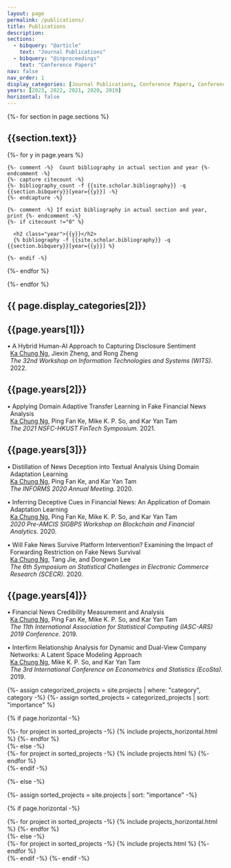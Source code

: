 ```yaml
---
layout: page
permalink: /publications/
title: Publications
description: 
sections:
  - bibquery: "@article"
    text: "Journal Publications"
  - bibquery: "@inproceedings"
    text: "Conference Papers"
nav: false
nav_order: 1
display_categories: [Journal Publications, Conference Papers, Conference Presentations, Research in Progress, Working Papers, Works In Progress]
years: [2023, 2022, 2021, 2020, 2019]
horizontal: false
---
```


<div class="publications">
{%- for section in page.sections %}
  <a id="{{section.text}}"></a>
  <h2 class="bibtitle">{{section.text}}</h2>
  {%- for y in page.years %}

    {%- comment -%}  Count bibliography in actual section and year {%- endcomment -%}
    {%- capture citecount -%}
    {%- bibliography_count -f {{site.scholar.bibliography}} -q {{section.bibquery}}[year={{y}}] -%}
    {%- endcapture -%}

    {%- comment -%} If exist bibliography in actual section and year, print {%- endcomment -%}
    {%- if citecount !="0" %}

      <h2 class="year">{{y}}</h2>
      {% bibliography -f {{site.scholar.bibliography}} -q {{section.bibquery}}[year={{y}}] %}

    {%- endif -%}

  {%- endfor %}

{%- endfor %}

<!--</div>



<div class="projects">
{%- if site.enable_project_categories and page.display_categories %}-->

<!--pages/projects.md-->

  <!-- Display categorized projects -->
<!--<h2 class="bibtitle">{{ page.display_categories[0]}}</h2>

<p style="padding-left: 0.5em; text-indent: -0.5em;">• <a href="https://onlinelibrary.wiley.com/doi/abs/10.1111/poms.13959">Augmenting Fake Content Detection in Online Platforms: A Domain Adaptive Transfer Learning via Adversarial Training Approach</a><br>
<u>Ka Chung Ng</u>, Ping Fan Ke, Mike K. P. So, and Kar Yan Tam<br>
<i>Production and Operations Management.</i> Forthcoming.<br><br>
<strong>[Github]</strong> <a href="https://github.com/polyu-mm-boris-ng/Adversarial-Domain-Adaptation-for-Fake-Content">Adversarial Domain Adaptation for Fake Content</a></p>
<br>

<p style="padding-left: 0.5em; text-indent: -0.5em;">•	<a href="https://www.tandfonline.com/doi/full/10.1080/07421222.2021.1990612">The Effect of Platform Intervention Policies on Fake News Dissemination and Survival: An Empirical Examination</a><br>
<u>Ka Chung Ng</u>, Tang Jie, and Dongwon Lee<br>
<i>Journal of Management Information Systems.</i> 2021. <br><br>
<strong>Media Coverage: </strong>
<a href="https://dbr.donga.com/article/view/1202/article_no/10562/ac/magazine">Dong-A Business Review</a> (Sep 2022, Issue 1, No. 352),
<a href="https://www.donga.com/news/Economy/article/all/20220913/115435247/1">Dong-A ILBO</a> (Sep 14, 2022)</p>
<br>

<p style="padding-left: 0.5em; text-indent: -0.5em;">•	<a href="https://www.tandfonline.com/doi/full/10.1080/07421222.2021.1962601">Protecting Against Threats to Information Security: An Attitudinal Ambivalence Perspective</a><br>
<u>Ka Chung Ng</u>, Xiaojun Zhang, James Y. L. Thong, and Kar Yan Tam<br>
<i>Journal of Management Information Systems.</i> 2021.</p>
<br>
<p style="padding-left: 0.5em; text-indent: -0.5em;">•	<a href="https://dl.acm.org/doi/10.1145/3424240">A Latent Space Modeling Approach to Interfirm Relationship Analysis</a><br>
<u>Ka Chung Ng</u>, Mike K. P. So, and Kar Yan Tam<br>
<i>ACM Transactions on Management Information Systems.</i> 2021.</p>



<h2 class="bibtitle">{{ page.display_categories[1]}}</h2>

<p style="padding-left: 0.5em; text-indent: -0.5em;">•	<a href="https://aisel.aisnet.org/icis2022/blockchain/blockchain/12">Bank Error in Whose Favor? A Case Study of Decentralized Finance Misgovernance</a><br>
Ping Fan Ke and <u>Ka Chung Ng</u><br>
<i>ICIS 2022 Proceedings.</i> 2022.</p>
<br>

<p style="padding-left: 0.5em; text-indent: -0.5em;">•	<a href="https://aisel.aisnet.org/icis2020/social_media/social_media/3">Online Media Causes Biased Stock Investment: Evidence from a Regression-Discontinuity Design</a><br>
Jiali Zhou and <u>Ka Chung Ng</u><br>
<i>ICIS 2020 Proceedings.</i> 2020.</p>
<br>

<p style="padding-left: 0.5em; text-indent: -0.5em;">•	<a href="https://aisel.aisnet.org/icis2019/crowds_social/crowds_social/13">Reposts Influencing the Effectiveness of Social Reporting System: An Empirical Study from Sina Weibo</a><br>
Tang Jie and <u>Ka Chung Ng</u><br>
<i>ICIS 2019 Proceedings.</i> 2019.</p>-->



<h2 class="bibtitle">{{ page.display_categories[2]}}</h2>
<h2 class="year">{{page.years[1]}}</h2>
<p style="padding-left: 0.5em; text-indent: -0.5em;">•	A Hybrid Human-AI Approach to Capturing Disclosure Sentiment<br>
<a href="https://polyu-mm-boris-ng.github.io/"><u>Ka Chung Ng</u></a>, Jiexin Zheng, and Rong Zheng <br>
<i>The 32nd Workshop on Information Technologies and Systems (WITS).</i> 2022.</p>

<h2 class="year">{{page.years[2]}}</h2>
<p style="padding-left: 0.5em; text-indent: -0.5em;">•	Applying Domain Adaptive Transfer Learning in Fake Financial News Analysis<br>
<a href="https://polyu-mm-boris-ng.github.io/"><u>Ka Chung Ng</u></a>, Ping Fan Ke, Mike K. P. So, and Kar Yan Tam<br>
<i>The 2021 NSFC-HKUST FinTech Symposium.</i> 2021.</p>

<h2 class="year">{{page.years[3]}}</h2>
<p style="padding-left: 0.5em; text-indent: -0.5em;">•	Distillation of News Deception into Textual Analysis Using Domain Adaptation Learning<br>
<a href="https://polyu-mm-boris-ng.github.io/"><u>Ka Chung Ng</u></a>, Ping Fan Ke, and Kar Yan Tam<br>
<i>The INFORMS 2020 Annual Meeting.</i> 2020.</p>

<p style="padding-left: 0.5em; text-indent: -0.5em;">•	Inferring Deceptive Cues in Financial News: An Application of Domain Adaptation Learning<br>
<a href="https://polyu-mm-boris-ng.github.io/"><u>Ka Chung Ng</u></a>, Ping Fan Ke, Mike K. P. So, and Kar Yan Tam<br>
<i>2020 Pre-AMCIS SIGBPS Workshop on Blockchain and Financial Analytics.</i> 2020.</p>

<p style="padding-left: 0.5em; text-indent: -0.5em;">•	Will Fake News Survive Platform Intervention? Examining the Impact of Forwarding Restriction on Fake News Survival <br>
<a href="https://polyu-mm-boris-ng.github.io/"><u>Ka Chung Ng</u></a>, Tang Jie, and Dongwon Lee<br>
<i>The 6th Symposium on Statistical Challenges in Electronic Commerce Research (SCECR).</i> 2020.</p>

<h2 class="year">{{page.years[4]}}</h2>
<p style="padding-left: 0.5em; text-indent: -0.5em;">•	Financial News Credibility Measurement and Analysis <br>
<a href="https://polyu-mm-boris-ng.github.io/"><u>Ka Chung Ng</u></a>, Ping Fan Ke, Mike K. P. So, and Kar Yan Tam<br>
<i>The 11th International Association for Statistical Computing (IASC-ARS) 2019 Conference.</i> 2019.</p>

<p style="padding-left: 0.5em; text-indent: -0.5em;">•	Interfirm Relationship Analysis for Dynamic and Dual-View Company Networks: A Latent Space Modeling Approach<br>
<a href="https://polyu-mm-boris-ng.github.io/"><u>Ka Chung Ng</u></a>, Mike K. P. So, and Kar Yan Tam<br>
<i>The 3rd International Conference on Econometrics and Statistics (EcoSta).</i> 2019.</p>


<!--<br>

<div class="projects">

<h2 class="bibtitle">{{ page.display_categories[3]}}</h2>
<br>
<h2 class="category">{{ page.display_categories[6]}}</h2>
<strong>Working Papers</strong><br><br>
<p style="padding-left: 0.5em; text-indent: -0.5em;">•	Analyzing Word Sentiment Evolution in Financial Text: A Word Embedding Approach <br>
w/ Jiexin Zheng, Rong Zheng, and Kar Yan Tam<br>
<i>Journal of Management Information Systems.</i> Under 2nd Round Review.</p>
<br>

<p style="padding-left: 0.5em; text-indent: -0.5em;">•	Market Reactions to Fake Financial News: Perspectives of Humans, Machines, and Regulators <br>
w/ Ping Fan Ke, Mike K. P. So, and Kar Yan Tam<br>
<i>Information Systems Research.</i> Under 1st Round Review.</p>
<br>

<p style="padding-left: 0.5em; text-indent: -0.5em;">•	A Man with a Machine: Human-AI Augmentation for Sentiment Extraction from Firm Disclosure <br>
w/ Jiexin Zheng and Rong Zheng<br>
<i>Management Science.</i> Under 1st Round Major Revision.</p>-->

<!--<br><br>
<h2 class="category">{{ page.display_categories[5]}}</h2>
<p style="padding-left: 0.5em; text-indent: -0.5em;">•	Robo-Advisor, Financial Inclusion, and Human-Robo Interaction<br>
w/ Weiyin Hong and Kar Yan Tam</p>
<br>

<p style="padding-left: 0.5em; text-indent: -0.5em;">•	Direct and Spillover Effects of Exploits on DeFi Platform Development<br>
w/ Ping Fan Ke and Dongwon Lee</p>
<br>

<p style="padding-left: 0.5em; text-indent: -0.5em;">•	Effect of Referral Marketing on Post-Campaign Consumption<br>
w/ Yue Feng and Kit Kwan Mak</p>
<br>

<p style="padding-left: 0.5em; text-indent: -0.5em;">•	LinkedIn FinTech Talent Analysis<br>
w/ Mike K. P. So and Kar Yan Tam</p>
<br>

<p style="padding-left: 0.5em; text-indent: -0.5em;">•	Strategic Behaviors, Financial News, and Market Reaction<br>
w/ Kar Yan Tam and Cui Jie</p>-->

  {%- assign categorized_projects = site.projects | where: "category", category -%}
  {%- assign sorted_projects = categorized_projects | sort: "importance" %}
  <!-- Generate cards for each project -->
  {% if page.horizontal -%}
  <div class="container">
    <div class="row row-cols-2">
    {%- for project in sorted_projects -%}
      {% include projects_horizontal.html %}
    {%- endfor %}
    </div>
  </div>
  {%- else -%}
  <div class="grid">
    {%- for project in sorted_projects -%}
      {% include projects.html %}
    {%- endfor %}
  </div>
  {%- endif -%}


{%- else -%}
<!-- Display projects without categories -->
  {%- assign sorted_projects = site.projects | sort: "importance" -%}
  <!-- Generate cards for each project -->
  {% if page.horizontal -%}
  <div class="container">
    <div class="row row-cols-2">
    {%- for project in sorted_projects -%}
      {% include projects_horizontal.html %}
    {%- endfor %}
    </div>
  </div>
  {%- else -%}
  <div class="grid">
    {%- for project in sorted_projects -%}
      {% include projects.html %}
    {%- endfor %}
  </div>
  {%- endif -%}
{%- endif -%}
</div>






